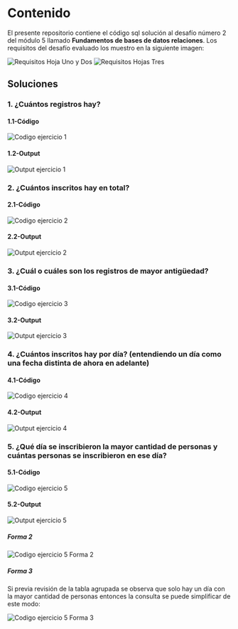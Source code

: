 # Contenido

El presente repositorio contiene el código sql solución al desafío número 2 del módulo 5 llamado **Fundamentos de bases de datos relaciones**. Los requisitos del desafío evaluado los muestro en la siguiente imagen:

![Requisitos Hoja Uno y Dos](./screenshots/requisitos_uno_dos.jpg)
![Requisitos Hojas Tres](./screenshots/requisitos_tres.webp)

## Soluciones 

### 1. ¿Cuántos registros hay?

#### 1.1-Código

![Codigo ejercicio 1](./screenshots/solucion_ejercicio_1.png)

#### 1.2-Output

![Output ejercicio 1](./screenshots/output_ejercicios_uno.jpg)

### 2. ¿Cuántos inscritos hay en total?

#### 2.1-Código

![Codigo ejercicio 2](./screenshots/solucion_ejercicio_2.png)

#### 2.2-Output

![Output ejercicio 2](./screenshots/output_ejercicios_dos.jpg)

### 3. ¿Cuál o cuáles son los registros de mayor antigüedad?

#### 3.1-Código

![Codigo ejercicio 3](./screenshots/solucion_ejercicio_3.png)

#### 3.2-Output

![Output ejercicio 3](./screenshots/output_ejercicios_tres.jpg)

### 4. ¿Cuántos inscritos hay por día? (entendiendo un día como una fecha distinta de ahora en adelante)

#### 4.1-Código

![Codigo ejercicio 4](./screenshots/solucion_ejercicio_4.png)

#### 4.2-Output

![Output ejercicio 4](./screenshots/output_ejercicios_cuatro.jpg)

### 5. ¿Qué día se inscribieron la mayor cantidad de personas y cuántas personas se inscribieron en ese día?

#### 5.1-Código

![Codigo ejercicio 5](./screenshots/solucion_ejercicio_5.png)

#### 5.2-Output

![Output ejercicio 5](./screenshots/output_ejercicios_cinco.jpg)

##### Forma 2

![Codigo ejercicio 5 Forma 2](./screenshots/solucion_ejercicio_5_forma_2.png)

##### Forma 3

Si previa revisión de la tabla agrupada se observa que solo hay un día con la mayor cantidad de personas entonces la consulta se puede simplificar de este modo:

![Codigo ejercicio 5 Forma 3](./screenshots/solucion_ejercicio_5_forma_3.png)

